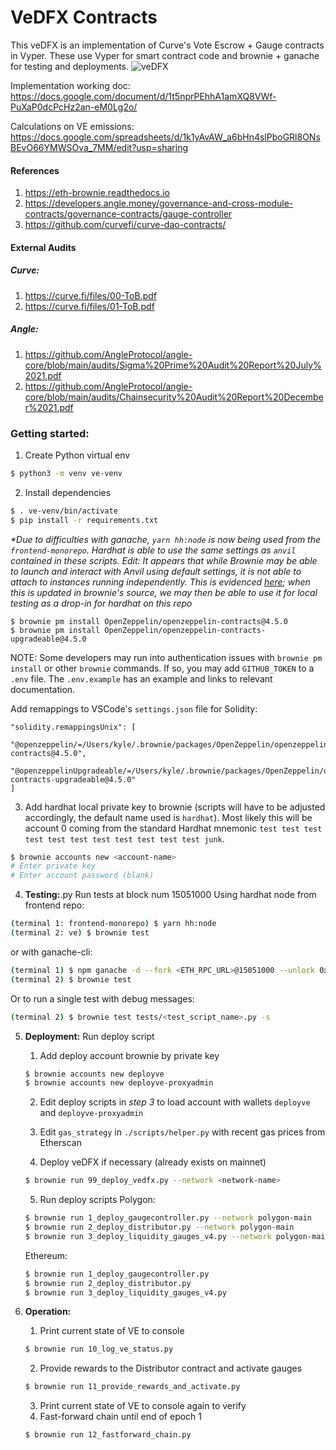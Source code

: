 # VeDFX Contracts

This veDFX is an implementation of Curve's Vote Escrow + Gauge contracts in Vyper. These use Vyper
for smart contract code and brownie + ganache for testing and deployments.
![veDFX](https://user-images.githubusercontent.com/25423613/178617916-680ef134-c076-4e9b-a946-c26b557d27f5.png)

Implementation working doc: https://docs.google.com/document/d/1t5nprPEhhA1amXQ8VWf-PuXaP0dcPcHz2an-eM0Lg2o/

Calculations on VE emissions: https://docs.google.com/spreadsheets/d/1k1yAvAW_a6bHn4slPboGRl8ONsBEvO66YMWSOva_7MM/edit?usp=sharing

#### References

1. https://eth-brownie.readthedocs.io
2. https://developers.angle.money/governance-and-cross-module-contracts/governance-contracts/gauge-controller
3. https://github.com/curvefi/curve-dao-contracts/

#### External Audits

##### Curve:

1. https://curve.fi/files/00-ToB.pdf
2. https://curve.fi/files/01-ToB.pdf

##### Angle:

1. https://github.com/AngleProtocol/angle-core/blob/main/audits/Sigma%20Prime%20Audit%20Report%20July%2021.pdf
2. https://github.com/AngleProtocol/angle-core/blob/main/audits/Chainsecurity%20Audit%20Report%20December%2021.pdf

### Getting started:

1. Create Python virtual env

```bash
$ python3 -m venv ve-venv
```

2. Install dependencies

```bash
$ . ve-venv/bin/activate
$ pip install -r requirements.txt
```

_\*Due to difficulties with ganache, `yarn hh:node` is now being used from the `frontend-monorepo`. Hardhat is able to use the same settings as `anvil` contained in these scripts. Edit: It appears that while Brownie may be able to launch and interact with Anvil using default settings,
it is not able to attach to instances running independently. This is evidenced [here](https://github.com/eth-brownie/brownie/blob/4ae5f527ea86eb95766fe225a0f67620ffd36022/brownie/network/rpc/__init__.py#L23); when this is updated in brownie's source, we may then be able
to use it for local testing as a drop-in for hardhat on this repo_

```
$ brownie pm install OpenZeppelin/openzeppelin-contracts@4.5.0
$ brownie pm install OpenZeppelin/openzeppelin-contracts-upgradeable@4.5.0
```

NOTE: Some developers may run into authentication issues with `brownie pm install` or other `brownie` commands. If so, you may add `GITHUB_TOKEN` to a `.env` file. The `.env.example` has an example and links to relevant documentation.

Add remappings to VSCode's `settings.json` file for Solidity:

```
"solidity.remappingsUnix": [
  "@openzeppelin/=/Users/kyle/.brownie/packages/OpenZeppelin/openzeppelin-contracts@4.5.0",
  "@openzeppelinUpgradeable/=/Users/kyle/.brownie/packages/OpenZeppelin/openzeppelin-contracts-upgradeable@4.5.0"
]
```

3. Add hardhat local private key to brownie (scripts will have to be adjusted accordingly, the default name used is `hardhat`). Most likely this will be account 0 coming from the standard Hardhat mnemonic `test test test test test test test test test test test junk`.

```bash
$ brownie accounts new <account-name>
# Enter private key
# Enter account password (blank)
```

4. **Testing:**.py Run tests at block num 15051000
   Using hardhat node from frontend repo:

```bash
(terminal 1: frontend-monorepo) $ yarn hh:node
(terminal 2: ve) $ brownie test
```

or with ganache-cli:

```bash
(terminal 1) $ npm ganache -d --fork <ETH_RPC_URL>@15051000 --unlock 0x27E843260c71443b4CC8cB6bF226C3f77b9695AF
(terminal 2) $ brownie test
```

Or to run a single test with debug messages:

```bash
(terminal 2) $ brownie test tests/<test_script_name>.py -s
```

5. **Deployment:** Run deploy script

   1. Add deploy account brownie by private key

   ```bash
   $ brownie accounts new deployve
   $ brownie accounts new deployve-proxyadmin
   ```

   2. Edit deploy scripts in _step 3_ to load account with wallets `deployve` and `deployve-proxyadmin`

   3. Edit `gas_strategy` in `./scripts/helper.py` with recent gas prices from Etherscan

   4. Deploy veDFX if necessary (already exists on mainnet)

   ```bash
   $ brownie run 99_deploy_vedfx.py --network <network-name>
   ```

   5. Run deploy scripts
      Polygon:

   ```bash
   $ brownie run 1_deploy_gaugecontroller.py --network polygon-main
   $ brownie run 2_deploy_distributor.py --network polygon-main
   $ brownie run 3_deploy_liquidity_gauges_v4.py --network polygon-main
   ```

   Ethereum:

   ```bash
   $ brownie run 1_deploy_gaugecontroller.py
   $ brownie run 2_deploy_distributor.py
   $ brownie run 3_deploy_liquidity_gauges_v4.py
   ```

6. **Operation:**

   1. Print current state of VE to console

   ```bash
   $ brownie run 10_log_ve_status.py
   ```

   2. Provide rewards to the Distributor contract and activate gauges

   ```bash
   $ brownie run 11_provide_rewards_and_activate.py
   ```

   3. Print current state of VE to console again to verify
   4. Fast-forward chain until end of epoch 1

   ```bash
   $ brownie run 12_fastforward_chain.py
   ```

